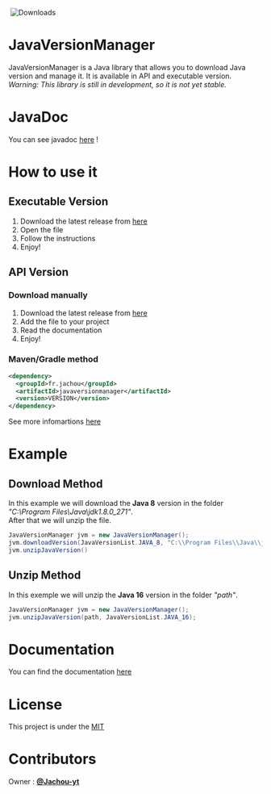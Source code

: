 <img src="https://img.shields.io/github/repo-size/Jachou-yt/JavaVersionManager" alt=""> <img src="https://img.shields.io/github/downloads/Jachou-yt/JavaVersionManager/total" alt="Downloads"> <img src="https://img.shields.io/github/issues/Jachou-yt/JavaVersionManager" alt=""> <img src="https://img.shields.io/github/sponsors/Jachou-yt" alt=""> <img src="https://img.shields.io/github/license/Jachou-yt/JavaVersionManager" alt=""> <img src="https://img.shields.io/github/v/release/Jachou-yt/JavaVersionManager" alt=""> <img src="https://img.shields.io/github/last-commit/Jachou-yt/JavaVersionManager" alt=""><img src="https://img.shields.io/github/contributors/Jachou-yt/JavaVersionManager" alt=""> <img src="https://img.shields.io/github/languages/code-size/Jachou-yt/JavaVersionManager" alt=""> <img src="https://img.shields.io/github/languages/top/Jachou-yt/JavaVersionManager" alt="">

# JavaVersionManager
JavaVersionManager is a Java library that allows you to download Java version and manage it. It is available in API and executable version.
<br>
*Warning: This library is still in development, so it is not yet stable.*

# JavaDoc
You can see javadoc [here](https://jvm.chiss.fr/) !

# How to use it
## Executable Version
1. Download the latest release from [here](https://github.com/Jachou-yt/JavaVersionManager/releases/)
2. Open the file
3. Follow the instructions
4. Enjoy!
## API Version
### Download manually
1. Download the latest release from [here](https://github.com/Jachou-yt/JavaVersionManager/releases/)
2. Add the file to your project
3. Read the documentation
4. Enjoy!
### Maven/Gradle method
```xml
<dependency>
  <groupId>fr.jachou</groupId>
  <artifactId>javaversionmanager</artifactId>
  <version>VERSION</version>
</dependency>
```
See more infomartions [here](https://github.com/Jachou-yt/JavaVersionManager/packages)

# Example

## Download Method
In this example we will download the __Java 8__ version in the folder *"C:\\Program Files\\Java\\jdk1.8.0_271"*.<br>
After that we will unzip the file.
```java
JavaVersionManager jvm = new JavaVersionManager();
jvm.downloadVersion(JavaVersionList.JAVA_8, "C:\\Program Files\\Java\\jdk1.8.0_271");
jvm.unzipJavaVersion() 
```

## Unzip Method
In this exemple we will unzip the __Java 16__ version in the folder *"path"*.
```java
JavaVersionManager jvm = new JavaVersionManager();
jvm.unzipJavaVersion(path, JavaVersionList.JAVA_16); 
```


# Documentation
You can find the documentation [here](https://)

# License
This project is under the [MIT](https://github.com/Jachou-yt/JavaVersionManager/blob/master/LICENSE)

# Contributors
Owner : [__@Jachou-yt__](https://github.com/Jachou-yt)<br>
